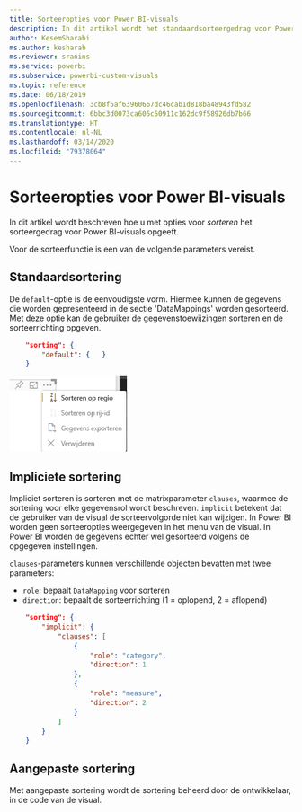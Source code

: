```yaml
---
title: Sorteeropties voor Power BI-visuals
description: In dit artikel wordt het standaardsorteergedrag voor Power BI-visuals beschreven.
author: KesemSharabi
ms.author: kesharab
ms.reviewer: sranins
ms.service: powerbi
ms.subservice: powerbi-custom-visuals
ms.topic: reference
ms.date: 06/18/2019
ms.openlocfilehash: 3cb8f5af63960667dc46cab1d818ba48943fd582
ms.sourcegitcommit: 6bbc3d0073ca605c50911c162dc9f58926db7b66
ms.translationtype: HT
ms.contentlocale: nl-NL
ms.lasthandoff: 03/14/2020
ms.locfileid: "79378064"
---
```

# <a name="sorting-options-for-power-bi-visuals"></a>Sorteeropties voor Power BI-visuals

In dit artikel wordt beschreven hoe u met opties voor *sorteren* het sorteergedrag voor Power BI-visuals opgeeft. 

Voor de sorteerfunctie is een van de volgende parameters vereist.

## <a name="default-sorting"></a>Standaardsortering

De `default`-optie is de eenvoudigste vorm. Hiermee kunnen de gegevens die worden gepresenteerd in de sectie 'DataMappings' worden gesorteerd. Met deze optie kan de gebruiker de gegevenstoewijzingen sorteren en de sorteerrichting opgeven.

```json
    "sorting": {
        "default": {   }
    }
```

![Sorteeropties in contextmenu](media/sort-options/sorting.png)

## <a name="implicit-sorting"></a>Impliciete sortering

Impliciet sorteren is sorteren met de matrixparameter `clauses`, waarmee de sortering voor elke gegevensrol wordt beschreven. `implicit` betekent dat de gebruiker van de visual de sorteervolgorde niet kan wijzigen. In Power BI worden geen sorteeropties weergegeven in het menu van de visual. In Power BI worden de gegevens echter wel gesorteerd volgens de opgegeven instellingen.

`clauses`-parameters kunnen verschillende objecten bevatten met twee parameters:

- `role`: bepaalt `DataMapping` voor sorteren
- `direction`: bepaalt de sorteerrichting (1 = oplopend, 2 = aflopend)

```json
    "sorting": {
        "implicit": {
            "clauses": [
                {
                    "role": "category",
                    "direction": 1
                },
                {
                    "role": "measure",
                    "direction": 2
                }
            ]
        }
    }
```

## <a name="custom-sorting"></a>Aangepaste sortering

Met aangepaste sortering wordt de sortering beheerd door de ontwikkelaar, in de code van de visual.

